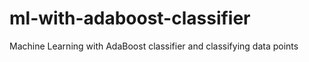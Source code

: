 # ml-with-adaboost-classifier
Machine Learning with AdaBoost classifier and classifying data points
